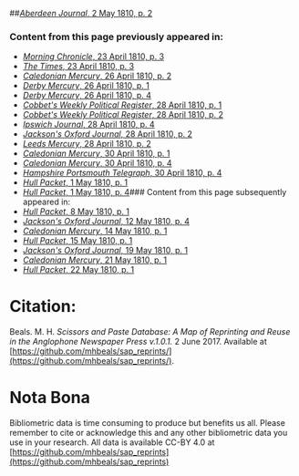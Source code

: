 ##[*Aberdeen Journal*, 2 May 1810, p. 2](https://mhbeals.github.io/sap_html/Aberdeen-Journal/Aberdeen-Journal-2-May-1810-p-2)

### Content from this page previously appeared in:
+ [*Morning Chronicle*, 23 April 1810, p. 3](https://mhbeals.github.io/sap_html/Morning-Chronicle/Morning-Chronicle-23-April-1810-p-3)
+ [*The Times*, 23 April 1810, p. 3](https://mhbeals.github.io/sap_html/The-Times/The-Times-23-April-1810-p-3)
+ [*Caledonian Mercury*, 26 April 1810, p. 2](https://mhbeals.github.io/sap_html/Caledonian-Mercury/Caledonian-Mercury-26-April-1810-p-2)
+ [*Derby Mercury*, 26 April 1810, p. 1](https://mhbeals.github.io/sap_html/Derby-Mercury/Derby-Mercury-26-April-1810-p-1)
+ [*Derby Mercury*, 26 April 1810, p. 4](https://mhbeals.github.io/sap_html/Derby-Mercury/Derby-Mercury-26-April-1810-p-4)
+ [*Cobbet's Weekly Political Register*, 28 April 1810, p. 1](https://mhbeals.github.io/sap_html/Cobbet's-Weekly-Political-Register/Cobbet's-Weekly-Political-Register-28-April-1810-p-1)
+ [*Cobbet's Weekly Political Register*, 28 April 1810, p. 2](https://mhbeals.github.io/sap_html/Cobbet's-Weekly-Political-Register/Cobbet's-Weekly-Political-Register-28-April-1810-p-2)
+ [*Ipswich Journal*, 28 April 1810, p. 4](https://mhbeals.github.io/sap_html/Ipswich-Journal/Ipswich-Journal-28-April-1810-p-4)
+ [*Jackson's Oxford Journal*, 28 April 1810, p. 2](https://mhbeals.github.io/sap_html/Jackson's-Oxford-Journal/Jackson's-Oxford-Journal-28-April-1810-p-2)
+ [*Leeds Mercury*, 28 April 1810, p. 2](https://mhbeals.github.io/sap_html/Leeds-Mercury/Leeds-Mercury-28-April-1810-p-2)
+ [*Caledonian Mercury*, 30 April 1810, p. 1](https://mhbeals.github.io/sap_html/Caledonian-Mercury/Caledonian-Mercury-30-April-1810-p-1)
+ [*Caledonian Mercury*, 30 April 1810, p. 4](https://mhbeals.github.io/sap_html/Caledonian-Mercury/Caledonian-Mercury-30-April-1810-p-4)
+ [*Hampshire Portsmouth Telegraph*, 30 April 1810, p. 4](https://mhbeals.github.io/sap_html/Hampshire-Portsmouth-Telegraph/Hampshire-Portsmouth-Telegraph-30-April-1810-p-4)
+ [*Hull Packet*, 1 May 1810, p. 1](https://mhbeals.github.io/sap_html/Hull-Packet/Hull-Packet-1-May-1810-p-1)
+ [*Hull Packet*, 1 May 1810, p. 4](https://mhbeals.github.io/sap_html/Hull-Packet/Hull-Packet-1-May-1810-p-4)### Content from this page subsequently appeared in:
+ [*Hull Packet*, 8 May 1810, p. 1](https://mhbeals.github.io/sap_html/Hull-Packet/Hull-Packet-8-May-1810-p-1)
+ [*Jackson's Oxford Journal*, 12 May 1810, p. 4](https://mhbeals.github.io/sap_html/Jackson's-Oxford-Journal/Jackson's-Oxford-Journal-12-May-1810-p-4)
+ [*Caledonian Mercury*, 14 May 1810, p. 1](https://mhbeals.github.io/sap_html/Caledonian-Mercury/Caledonian-Mercury-14-May-1810-p-1)
+ [*Hull Packet*, 15 May 1810, p. 1](https://mhbeals.github.io/sap_html/Hull-Packet/Hull-Packet-15-May-1810-p-1)
+ [*Jackson's Oxford Journal*, 19 May 1810, p. 1](https://mhbeals.github.io/sap_html/Jackson's-Oxford-Journal/Jackson's-Oxford-Journal-19-May-1810-p-1)
+ [*Caledonian Mercury*, 21 May 1810, p. 1](https://mhbeals.github.io/sap_html/Caledonian-Mercury/Caledonian-Mercury-21-May-1810-p-1)
+ [*Hull Packet*, 22 May 1810, p. 1](https://mhbeals.github.io/sap_html/Hull-Packet/Hull-Packet-22-May-1810-p-1)
                    
# Citation: 

Beals. M. H. *Scissors and Paste Database: A Map of Reprinting and Reuse in the Anglophone Newspaper Press v.1.0.1.* 2 June 2017. Available at [https://github.com/mhbeals/sap_reprints/](https://github.com/mhbeals/sap_reprints/). 
                    
# Nota Bona

Bibliometric data is time consuming to produce but benefits us all. Please remember to cite or acknowledge this and any other bibliometric data you use in your research. All data is available CC-BY 4.0 at [https://github.com/mhbeals/sap_reprints](https://github.com/mhbeals/sap_reprints)